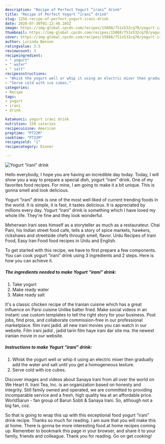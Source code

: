 ```yaml
---
description: "Recipe of Perfect Yogurt “irani” drink"
title: "Recipe of Perfect Yogurt “irani” drink"
slug: 1256-recipe-of-perfect-yogurt-irani-drink
date: 2020-07-30T01:12:48.165Z
image: https://img-global.cpcdn.com/recipes/15088/751x532cq70/yogurt-irani-drink-recipe-main-photo.jpg
thumbnail: https://img-global.cpcdn.com/recipes/15088/751x532cq70/yogurt-irani-drink-recipe-main-photo.jpg
cover: https://img-global.cpcdn.com/recipes/15088/751x532cq70/yogurt-irani-drink-recipe-main-photo.jpg
author: Lucinda Benson
ratingvalue: 3.5
reviewcount: 3
recipeingredient:
- " yogurt"
- " water"
- " salt"
recipeinstructions:
- "Whisk the yogurt well or whip it using an electric mixer then gradually add the water and salt until you get a homogeneous texture."
- "Serve cold with ice cubes."
categories:
- Recipe
tags:
- yogurt
- irani
- drink

katakunci: yogurt irani drink 
nutrition: 159 calories
recipecuisine: American
preptime: "PT22M"
cooktime: "PT32M"
recipeyield: "1"
recipecategory: Dinner

---
```



![Yogurt “irani” drink](https://img-global.cpcdn.com/recipes/15088/751x532cq70/yogurt-irani-drink-recipe-main-photo.jpg)

Hello everybody, I hope you are having an incredible day today. Today, I will show you a way to prepare a special dish, yogurt “irani” drink. One of my favorites food recipes. For mine, I am going to make it a bit unique. This is gonna smell and look delicious.

Yogurt “irani” drink is one of the most well liked of current trending foods in the world. It is simple, it is fast, it tastes delicious. It is appreciated by millions every day. Yogurt “irani” drink is something which I have loved my whole life. They're fine and they look wonderful.

Meherwan Irani sees himself as a storyteller as much as a restaurateur. Chai Pani, his Indian street food cafe, tells a story of spice markets, hawkers, rickshaws and streetside chefs through smell, flavor. Urdu Recipes of Irani Food, Easy Iran Food food recipes in Urdu and English.


To get started with this recipe, we have to first prepare a few components. You can cook yogurt “irani” drink using 3 ingredients and 2 steps. Here is how you can achieve it.

<!--inarticleads1-->

##### The ingredients needed to make Yogurt “irani” drink:

1. Take  yogurt
1. Make ready  water
1. Make ready  salt


It&#39;s a classic chicken recipe of the Iranian cuisine which has a great influence on Parsi cuisine Unlike batter fried. Make social videos in an instant: use custom templates to tell the right story for your business. Post jobs, find pros, and collaborate commission-free in our professional marketplace. film irani jadid. all new irani movies you can watch in our website. Film irani jadid , jadid tarin film haye irani dar site ma. the newest iranian movie in our website. 

<!--inarticleads2-->

##### Instructions to make Yogurt “irani” drink:

1. Whisk the yogurt well or whip it using an electric mixer then gradually add the water and salt until you get a homogeneous texture.
1. Serve cold with ice cubes.


Discover images and videos about Sanaya Irani from all over the world on We Heart It. Irani Tea, Inc. is an organization based on honesty and integrity. Still family owned and operated, we are committed to providing incomparable service and a fresh, high quality tea at an affordable price. WorldSarun - fan group of Barun Sobti &amp; Sanaya Irani. So, although not a big fan, coz. 

So that is going to wrap this up with this exceptional food yogurt “irani” drink recipe. Thanks so much for reading. I am sure that you will make this at home. There is gonna be more interesting food at home recipes coming up. Remember to bookmark this page in your browser, and share it to your family, friends and colleague. Thank you for reading. Go on get cooking!
